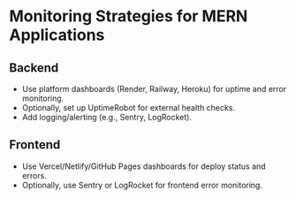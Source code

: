 # Monitoring Strategies for MERN Applications

## Backend
- Use platform dashboards (Render, Railway, Heroku) for uptime and error monitoring.
- Optionally, set up UptimeRobot for external health checks.
- Add logging/alerting (e.g., Sentry, LogRocket).

## Frontend
- Use Vercel/Netlify/GitHub Pages dashboards for deploy status and errors.
- Optionally, use Sentry or LogRocket for frontend error monitoring. 
